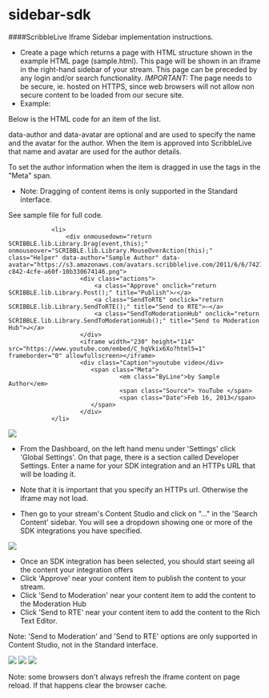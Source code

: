 sidebar-sdk
===========
####ScribbleLive Iframe Sidebar implementation instructions.

  * Create a page which returns a page with HTML structure shown in the example HTML page (sample.html). This page will be shown in an iframe in the right-hand sidebar of your stream. This page can be preceded by any login and/or search functionality.  *IMPORTANT:* The page needs to be secure, ie. hosted on HTTPS, since web browsers will not allow non secure content to be loaded from our secure site.
  * Example:

Below is the HTML code for an item of the list.

data-author and data-avatar are optional and are used to specify the name and the avatar for the author. 
When the item is approved into ScribbleLive that name and avatar are used for the author details.

To set the author information when the item is dragged in use the tags in the "Meta" span.
- Note: Dragging of content items is only supported in the Standard interface.

See sample file for full code. 

```
            <li>
                <div onmousedown="return SCRIBBLE.lib.Library.Drag(event,this);" onmouseover="SCRIBBLE.lib.Library.MouseOverAction(this);" class="Helper" data-author="Sample Author" data-avatar="https://s3.amazonaws.com/avatars.scribblelive.com/2011/6/6/742700e1-c842-4cfe-a60f-10b330674146.png">
                    <div class="actions">
                        <a class="Approve" onclick="return SCRIBBLE.lib.Library.Post();" title="Publish">✓</a>
                        <a class="SendToRTE" onclick="return SCRIBBLE.lib.Library.SendToRTE();" title="Send to RTE">⇦</a>
                        <a class="SendToModerationHub" onclick="return SCRIBBLE.lib.Library.SendToModerationHub();" title="Send to Moderation Hub">↲</a>
                    </div>
                    <iframe width="230" height="114" src="https://www.youtube.com/embed/C_hqVkix6Xo?html5=1" frameborder="0" allowfullscreen></iframe>
                    <div class="Caption">youtube video</div>
                       <span class="Meta">
                               <em class="ByLine">by Sample Author</em>
                               <span class="Source"> YouTube </span>
                               <span class="Date">Feb 16, 2013</span>
                       </span>
                    </div>
            </li>
```

<img src="http://s3.amazonaws.com/customerfiles.scribblelive.com/sidebarsdk/2017/Sidebar_SDK_Setup.png"/>

  * From the Dashboard, on the left hand menu under 'Settings' click 'Global Settings'. On that page, there is a section called Developer Settings. Enter a name for your SDK integration and an HTTPs URL that will be loading it.
  
 - Note that it is important that you specify an HTTPs url. Otherwise the iframe may not load.

  * Then go to your stream's Content Studio and click on "..." in the 'Search Content' sidebar. You will see a dropdown showing one or more of the SDK integrations you have specified.

<img src="http://s3.amazonaws.com/customerfiles.scribblelive.com/sidebarsdk/2017/Content_Studio_Sidebar_SDK_Selection.png"/>

  * Once an SDK integration has been selected, you should start seeing all the content your integration offers
  * Click 'Approve' near your content item to publish the content to your stream.
  * Click 'Send to Moderation' near your content item to add the content to the Moderation Hub
  * Click 'Send to RTE' near your content item to add the content to the Rich Text Editor.
  
  Note: 'Send to Moderation' and 'Send to RTE' options are only supported in Content Studio, not in the Standard interface.

<img src="http://s3.amazonaws.com/customerfiles.scribblelive.com/sidebarsdk/2017/Content_Studio_Sidebar_SDK_Approve.png"/>
<img src="http://s3.amazonaws.com/customerfiles.scribblelive.com/sidebarsdk/2017/Content_Studio_Sidebar_SDK_ModHub.png"/>
<img src="http://s3.amazonaws.com/customerfiles.scribblelive.com/sidebarsdk/2017/Content_Studio_Sidebar_SDK_RTE.png"/>

Note: some browsers don't always refresh the iframe content on page reload. If that happens clear the browser cache.
